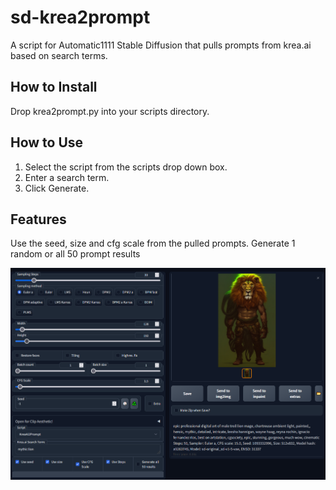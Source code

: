 # sd-krea2prompt
A script for Automatic1111 Stable Diffusion that pulls prompts from krea.ai based on search terms.

## How to Install
Drop krea2prompt.py into your scripts directory.

## How to Use

 1. Select the script from the scripts drop down box.
 2. Enter a search term.
 3. Click Generate.


## Features
Use the seed, size and cfg scale from the pulled prompts.
Generate 1 random or all 50 prompt results

![screenshot](https://github.com/Vetchems/sd-krea2prompt/raw/main/krea2prompt.png)
